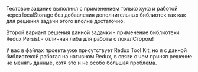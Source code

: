 Тестовое задание выполнил с применением только хука и работой через localStorage без добавления дополнительных библиотек так как для решения задачи этого вполне достаточно.

Второй вариант решения данной задачки - применение библиотеки Redux Persist - отличная либа для работы с локалСтором!

У вас в файлах проекта уже присутствует Redux Tool Kit, но я с данной библиотекой работал на нативном Redux, в связи с чем принял решение не менять данные, хотя это и не особо большая проблема.
